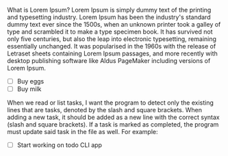 What is Lorem Ipsum?
Lorem Ipsum is simply dummy text of the printing and typesetting industry. Lorem Ipsum has been the industry's standard dummy text ever since the 1500s, when an unknown printer took a galley of type and scrambled it to make a type specimen book. It has survived not only five centuries, but also the leap into electronic typesetting, remaining essentially unchanged. It was popularised in the 1960s with the release of Letraset sheets containing Lorem Ipsum passages, and more recently with desktop publishing software like Aldus PageMaker including versions of Lorem Ipsum.

- [ ] Buy eggs
- [ ] Buy milk

When we read or list tasks, I want the program to detect only the existing lines that are tasks, denoted by the slash and square brackets.
When adding a new task, it should be added as a new line with the correct syntax (slash and square brackets).
If a task is marked as completed, the program must update said task in the file as well. For example:

- [ ] Start working on todo CLI app
